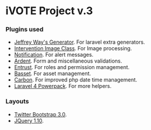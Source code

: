 # iVOTE Project v.3

### Plugins used
- [Jeffrey Way's Generator](https://github.com/JeffreyWay/Laravel-4-Generators). For laravel extra generators.
- [Intervention Image Class](http://intervention.olivervogel.net/). For Image processing.
- [Notification](https://github.com/edvinaskrucas/notification). For alert messages.
- [Ardent](https://github.com/laravelbook/ardent). Form and miscellaneous validations.
- [Entrust](https://github.com/zizaco/entrust). For roles and permission management.
- [Basset](http://jasonlewis.me/code/basset/4.0). For asset management.
- [Carbon](https://github.com/briannesbitt/Carbon). For improved php date time management.
- [Laravel 4 Powerpack](https://github.com/laravelbook/laravel4-powerpack). For more helpers.

### Layouts
- [Twitter Bootstrap 3.0](http://getbootstrap.com/).
- [JQuery 1.10]('http://jquery.com/').
